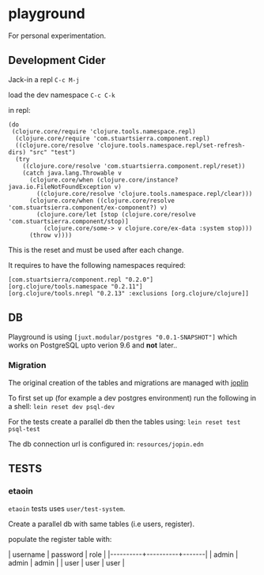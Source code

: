 # playground

For personal experimentation.

## Development Cider 
Jack-in a repl `C-c M-j` 

load the dev namespace `C-c C-k`

in repl:

```
(do
 (clojure.core/require 'clojure.tools.namespace.repl)
  (clojure.core/require 'com.stuartsierra.component.repl)
  ((clojure.core/resolve 'clojure.tools.namespace.repl/set-refresh-dirs) "src" "test")
  (try
    ((clojure.core/resolve 'com.stuartsierra.component.repl/reset))
    (catch java.lang.Throwable v
      (clojure.core/when (clojure.core/instance? java.io.FileNotFoundException v)
        ((clojure.core/resolve 'clojure.tools.namespace.repl/clear)))
      (clojure.core/when ((clojure.core/resolve 'com.stuartsierra.component/ex-component?) v)
        (clojure.core/let [stop (clojure.core/resolve 'com.stuartsierra.component/stop)]
          (clojure.core/some-> v clojure.core/ex-data :system stop)))
      (throw v))))

```
This is the reset and must be used after each change.

It requires to have the following namespaces required:
```
[com.stuartsierra/component.repl "0.2.0"]
[org.clojure/tools.namespace "0.2.11"]
[org.clojure/tools.nrepl "0.2.13" :exclusions [org.clojure/clojure]]
```

## DB

Playground is using `[juxt.modular/postgres "0.0.1-SNAPSHOT"]` which works on PostgreSQL upto verion 9.6 and **not** later..

### Migration

The original creation of the tables and migrations are managed with [joplin](https://github.com/juxt/joplin) 

To first set up (for example a dev postgres environment) run the following in a shell:
`lein reset dev psql-dev`

For the tests create a parallel db then the tables using:
`lein reset test psql-test` 

The db connection url is configured in: `resources/jopin.edn`

## TESTS

### etaoin

`etaoin` tests uses `user/test-system`.

Create a parallel db with same tables (i.e users, register).

populate the register table with:

| username | password | role  |
|----------+----------+-------|
| admin    | admin    | admin |
| user     | user     | user  |





